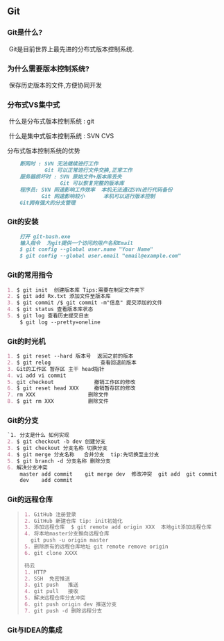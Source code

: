 ## Git

### Git是什么?

​	Git是目前世界上最先进的分布式版本控制系统.

### 为什么需要版本控制系统?

​	保存历史版本的文件,方便协同开发

### 分布式VS集中式

​	什么是分布式版本控制系统 : git



​	什么是集中式版本控制系统 : SVN  CVS



分布式版本控制系统的优势

```markdown
	断网时 : SVN 无法继续进行工作
		    Git 可以正常进行文件交换,正常工作
	服务器损坏时 : SVN 原始文件+版本库丢失
				 Git 可以恢复完整的版本库
	程序员: SVN 网速影响工作效率  本机无法通过SVN进行代码备份 
		   Git 网速影响较小      本机可以进行版本控制
	Git拥有强大的分支管理
```

### Git的安装

```markdown
	打开 git-bash.exe
	输入指令  为git提供一个访问的用户名和Email
	$ git config --global user.name "Your Name"
	$ git config --global user.email "email@example.com"
```

###  Git的常用指令

```markdown
1. $ git init  创建版本库 Tips:需要在制定文件夹下
2. $ git add Rx.txt 添加文件至版本库
3. $ git commit /$ git commit -m"信息" 提交添加的文件
4. $ git status 查看版本库状态
5. $ git log 查看历史提交日志
 	$ git log --pretty=oneline
```

### Git的时光机
```markdown
1. $ git reset --hard 版本号  返回之前的版本
2. $ git relog                查看回退前版本
3. Git的工作区 暂存区 主干 head指针
4. vi add vi commit
5. git checkout             撤销工作区的修改
6. $ git reset head XXX     撤销暂存区的修改
7. rm XXX                 删除文件
8. $ git rm XXX           删除文件
```

### Git的分支

```markdown
`1. 分支是什么 如何实现
2. $ git checkout -b dev 创建分支
3. $ git checkout 分支名称 切换分支
4. $ git merge 分支名称   合并分支  tip:先切换至主分支
5. $ git branch -d 分支名称 删除分支
6. 解决分支冲突
    master add commit    git merge dev  修改冲突  git add  git commit
    dev    add commit  
```

### Git的远程仓库

> ```markdown
> 1. GitHub 注册登录
> 2. GitHub 新建仓库 tip: init初始化
> 3. 添加远程仓库  $ git remote add origin XXX  本地git添加远程仓库
> 4. 将本地master分支推向远程仓库
>   git push -u origin master
> 5. 删除原有的远程仓库地址 git remote remove origin
> 6. git clone XXXX
> 
> 码云
> 1. HTTP
> 2. SSH  免密推送	
> 3. git push   推送
> 4. git pull   接收
> 5. 解决远程仓库分支冲突
> 6. git push origin dev 推送分支
> 7. git push -d 删除远程分支
> ```

### Git与IDEA的集成

